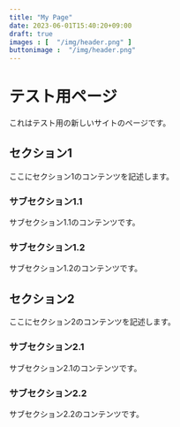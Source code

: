 ```yaml
---
title: "My Page"
date: 2023-06-01T15:40:20+09:00
draft: true
images : [  "/img/header.png" ]
buttonimage :  "/img/header.png"
---
```


# テスト用ページ

これはテスト用の新しいサイトのページです。

## セクション1

ここにセクション1のコンテンツを記述します。

### サブセクション1.1

サブセクション1.1のコンテンツです。

### サブセクション1.2

サブセクション1.2のコンテンツです。

## セクション2

ここにセクション2のコンテンツを記述します。

### サブセクション2.1

サブセクション2.1のコンテンツです。

### サブセクション2.2

サブセクション2.2のコンテンツです。
